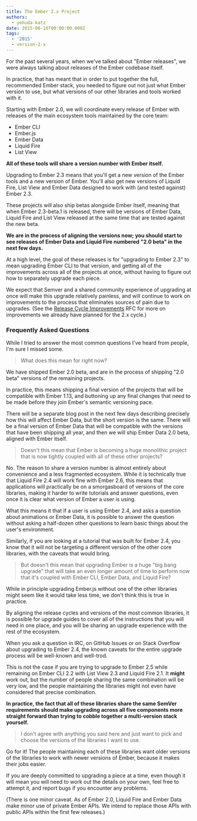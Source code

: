 ```yaml
---
title: The Ember 2.x Project
authors:
  - yehuda-katz
date: 2015-06-16T00:00:00.000Z
tags:
  - '2015'
  - version-2-x
---
```



For the past several years, when we've talked about "Ember releases", we were always talking about releases of the Ember codebase itself.

In practice, that has meant that in order to put together the full, recommended Ember stack, you needed to figure out not just what Ember version to use, but what versions of our other libraries and tools worked with it.

Starting with Ember 2.0, we will coordinate every release of Ember with releases of the main ecosystem tools maintained by the core team:

* Ember CLI
* Ember.js
* Ember Data
* Liquid Fire
* List View

**All of these tools will share a version number with Ember itself.** 

Upgrading to Ember 2.3 means that you'll get a new version of the Ember tools and a new version of Ember. You'll also get new versions of Liquid Fire, List View and Ember Data designed to work with (and tested against) Ember 2.3.

These projects will also ship betas alongside Ember itself, meaning that when Ember 2.3-beta.1 is released, there will be versions of Ember Data, Liquid Fire and List View released at the same time that are tested against the new beta.

**We are in the process of aligning the versions now; you should start to see releases of Ember Data and Liquid Fire numbered "2.0 beta" in the next few days.**

At a high level, the goal of these releases is for "upgrading to Ember 2.3" to mean upgrading Ember CLI to that version, and getting all of the improvements across all of the projects at once, without having to figure out how to separately upgrade each piece.

We expect that Semver and a shared community experience of upgrading at once will make this upgrade relatively painless, and will continue to work on improvements to the process that eliminates sources of pain due to upgrades. (See the [Release Cycle Improvements](https://github.com/emberjs/rfcs/blob/two-dot-x-improvements/active/0000-improved-release-cycle.md) RFC for more on improvements we already have planned for the 2.x cycle.)

### Frequently Asked Questions

While I tried to answer the most common questions I've heard from people, I'm sure I missed some.

> What does this mean for right now?

We have shipped Ember 2.0 beta, and are in the process of shipping "2.0 beta" versions of the remaining projects.

In practice, this means shipping a final version of the projects that will be compatible with Ember 1.13, and buttoning up any final changes that need to be made before they join Ember's semantic versioning pace.

There will be a separate blog post in the next few days describing precisely how this will affect Ember Data, but the short version is the same. There will be a final version of Ember Data that will be compatible with the versions that have been shipping all year, and then we will ship Ember Data 2.0 beta, aligned with Ember itself.

> Doesn't this mean that Ember is becoming a huge monolithic project that is now tightly coupled with all of these other projects?

No. The reason to share a version number is almost entirely about convenience and a less fragmented ecosystem. While it is technically true that Liquid Fire 2.4 will work fine with Ember 2.6, this means that applications will practically be on a smorgasboard of versions of the core libraries, making it harder to write tutorials and answer questions, even once it is clear what version of Ember a user is using.

What this means it that if a user is using Ember 2.4, and asks a question about animations or Ember Data, it is possible to answer the question without asking a half-dozen other questions to learn basic things about the user's environment.

Similarly, if you are looking at a tutorial that was built for Ember 2.4, you know that it will not be targeting a different version of the other core libraries, with the caveats that would bring.

> But doesn't this mean that upgrading Ember is a huge "big bang
upgrade" that will take an even longer amount of time to perform now that it's coupled with Ember CLI, Ember Data, and Liquid Fire?

While in principle upgrading Ember.js without one of the other libraries might seem like it would take less time, we don't think this is true in practice.

By aligning the release cycles and versions of the most common libraries, it is possible for upgrade guides to cover all of the instructions that you will need in one place, and you will be sharing an upgrade experience with the rest of the ecosystem.

When you ask a question in IRC, on GitHub Issues or on Stack Overflow about upgrading to Ember 2.4, the known caveats for the entire upgrade process will be well-known and well-trod.

This is not the case if you are trying to upgrade to Ember 2.5 while remaining on Ember CLI 2.2 with List View 2.3 and Liquid Fire 2.1. It **might** work out, but the number of people sharing the same combination will be very low, and the people maintaining the libraries might not even have considered that precise combination.

**In practice, the fact that all of these libraries share the same SemVer requirements should make upgrading across all five components more straight forward than trying to cobble together a multi-version stack yourself.**

> I don't agree with anything you said here and just want to pick and choose the versions of the libraries I want to use.

Go for it! The people maintaining each of these libraries want older versions of the libraries to work with newer versions of Ember, because it makes their jobs easier.

If you are deeply committed to upgrading a piece at a time, even though it will mean you will need to work out the details on your own, feel free to attempt it, and report bugs if you encounter any problems.

(There is one minor caveat. As of Ember 2.0, Liquid Fire and Ember Data make minor use of private Ember APIs. We intend to replace those APIs with public APIs within the first few releases.)